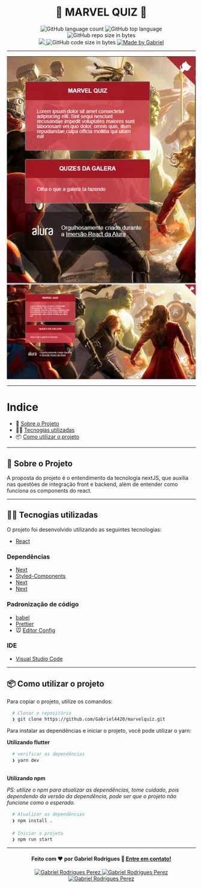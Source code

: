 <h1 align="center">
  &#x1F4F1; MARVEL QUIZ &#x1F4F1;
</h1>

<p align="center">
   <img alt="GitHub language count" src="https://img.shields.io/github/languages/count/Gabriel4420/marvelquiz">

  <img alt="GitHub top language" src="https://img.shields.io/github/languages/top/Gabriel4420/marvelquiz?logo=html">

  <img alt="GitHub repo size in bytes" src="https://img.shields.io/github/repo-size/Gabriel4420/marvelquiz?color=green">

  <br>
  
  <a href="https://www.codacy.com/manual/Gabriel4420/marvelquiz?utm_source=github.com&amp;utm_medium=referral&amp;utm_content=Gabriel4420/marvelquiz&amp;utm_campaign=Badge_Grade">
    <img src="https://app.codacy.com/project/badge/Grade/6dd6b46abeb14e99935a2b9ac5c6ede2"/>
  </a>
  
  <img alt="GitHub code size in bytes" src="https://img.shields.io/github/last-commit/Gabriel4420/marvelquiz">


  <a href="https://www.linkedin.com/in/gabriel-rodrigues-perez-2069b072/">
    <img alt="Made by Gabriel" src="https://img.shields.io/badge/made%20by-Gabriel-%2304D361">
  </a>
</p>

---

<p align="center">
  <img alt="Gif da Aplicação" src="src/assets/HomeApp.png" />
  <img alt="Gif da Aplicação" src="src/assets/HomeApp2.png" />
</p>

---

# Indice

- :rocket: [Sobre o Projeto](#rocket-sobre-o-projeto)
- 👨‍💻️ [Tecnogias utilizadas](#%EF%B8%8F-tecnogias-utilizadas)
- 📦️ [Como utilizar o projeto](#%EF%B8%8F-como-utilizar-o-projeto)
---

## :rocket: Sobre o Projeto

A proposta do projeto é o entendimento da tecnologia nextJS, que auxilia nas questões de integração front e backend, além de entender como funciona os components do react. 

---

## 👨‍💻️ Tecnogias utilizadas

O projeto foi desenvolvido utilizando as seguintes tecnologias:

- [React](https://reactjs.org)


### Dependências

  - [Next](https://reactjs.org)
  - [Styled-Components](https://styled-components.com)
  - [Next](https://reactjs.org)
  - [Next](https://reactjs.org)

### Padronização de código

  - [babel](https://babeljs.io)
  - [Prettier](https://prettier.io/)
  - :mouse: [Editor Config](https://editorconfig.org/)

### IDE

  - [Visual Studio Code](https://code.visualstudio.com/)

---

## 📦️ Como utilizar o projeto

Para copiar o projeto, utilize os comandos:

```bash
  # Clonar o repositório
  ❯ git clone https://github.com/Gabriel4420/marvelquiz.git

```
Para instalar as dependências e iniciar o projeto, você pode utilizar o yarn:

**Utilizando flutter**

```bash
  # verificar as dependências
  ❯ yarn dev
  
```

**Utilizando npm**

*PS: utilize o npm para atualizar as dependências, tome cuidado, pois dependendo da versão da dependência, pode ser que o projeto não funcione como o esperado.*

```bash
  # Atualizar as dependências
  ❯ npm install .

  # Iniciar o projeto
  ❯ npm run start
```

---

<h4 align="center">
  Feito com ❤️ por Gabriel Rodrigues 👋️ <a href="mailto:gabriel_rodrigues_perez@hotmail.com">Entre em contato!</a>
</h4>

<p align="center">

  <a href="https://www.linkedin.com/in/gabriel-rodrigues-perez-2069b072/">
    <img alt="Gabriel Rodrigues Perez" src="https://img.shields.io/badge/LinkedIn-Gabriel_Rodrigues-0e76a8?style=flat&logoColor=white&logo=linkedin">
  </a>
  <a href="https://www.facebook.com/gabriel.rodrigues.perez">
    <img alt="Gabriel Rodrigues Perez" src="https://img.shields.io/badge/Facebook-Gabriel_Rodrigues-1778F2?style=flat&logoColor=white&logo=facebook">
  </a>
  <a href="https://www.instagram.com/gabriel_rodrigues_perez/">
    <img alt="Gabriel Rodrigues Perez" src="https://img.shields.io/badge/Instagram-@gabriel4420-833AB4?style=flat&logoColor=white&logo=instagram">
  </a>
  
  
</p>